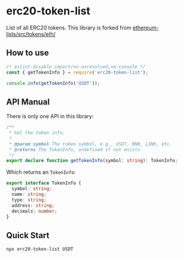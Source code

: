 # erc20-token-list

List of all ERC20 tokens. This library is forked from [ethereum-lists/src/tokens/eth/](https://github.com/MyEtherWallet/ethereum-lists/tree/master/src/tokens/eth)

## How to use

```javascript
/* eslint-disable import/no-unresolved,no-console */
const { getTokenInfo } = require('erc20-token-list');

console.info(getTokenInfo('USDT'));
```

## API Manual

There is only one API in this library:

```typescript
/**
 * Get the token info.
 *
 * @param symbol The token symbol, e.g., USDT, BNB, LINK, etc.
 * @returns The TokenInfo, undefined if not exists
 */
export declare function getTokenInfo(symbol: string): TokenInfo;
```

Which returns an `TokenInfo`:

```typescript
export interface TokenInfo {
  symbol: string;
  name: string;
  type: string;
  address: string;
  decimals: number;
}
```

## Quick Start

```bash
npx erc20-token-list USDT
```
